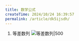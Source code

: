 ```yaml
---
title: 数学公式
createTime: 2024/10/24 16:39:57
permalink: /article/dk5ijsdh/
---
```

1. 等差数列
![等差数列|500](https://raw.gitmirror.com/jiuxi521/typora/master/202406031121121.svg)

